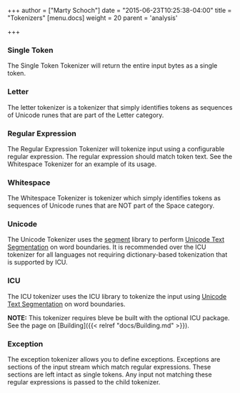 +++
author = ["Marty Schoch"]
date = "2015-06-23T10:25:38-04:00"
title = "Tokenizers"
[menu.docs]
weight = 20
parent = 'analysis'

+++

### Single Token

The Single Token Tokenizer will return the entire input bytes as a single token.

### Letter

The letter tokenizer is a tokenizer that simply identifies tokens as sequences of Unicode runes that are part of the Letter category.

### Regular Expression

The Regular Expression Tokenizer will tokenize input using a configurable regular expression.  The regular expression should match token text.  See the Whitespace Tokenizer for an example of its usage.

### Whitespace

The Whitespace Tokenizer is tokenizer which simply identifies tokens as sequences of Unicode runes that are NOT part of the Space category.


### Unicode

The Unicode Tokenizer uses the [segment](https://github.com/blevesearch/segment) library to perform [Unicode Text Segmentation](http://www.unicode.org/reports/tr29/) on word boundaries.  It is recommended over the ICU tokenizer for all languages not requiring dictionary-based tokenization that is supported by ICU.

### ICU

The ICU tokenizer uses the ICU library to tokenize the input using [Unicode Text Segmentation](http://www.unicode.org/reports/tr29/) on word boundaries.

**NOTE:** This tokenizer requires bleve be built with the optional ICU package.  See the page on [Building]({{< relref "docs/Building.md" >}}).

### Exception

The exception tokenizer allows you to define exceptions.  Exceptions are sections of the input stream which match regular expressions.  These sections are left intact as single tokens.  Any input not matching these regular expressions is passed to the child tokenizer.
